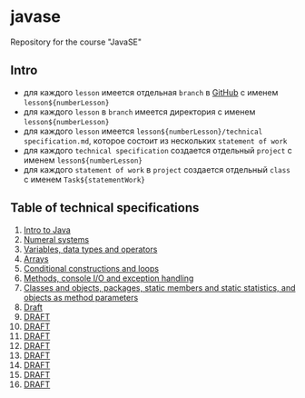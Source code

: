 # javase
Repository for the course "JavaSE"

## Intro
- для каждого `lesson` имеется отдельная `branch` в [GitHub](https://github.com/rakavets/javaee) c именем `lesson${numberLesson}` 
- для каждого `lesson` в `branch` имеется директория c именем `lesson${numberLesson}`
- для каждого `lesson` имеется `lesson${numberLesson}/technical specification.md`, которое состоит из нескольких `statement of work`
- для каждого `technical specification` создается отдельный `project` с именем `lesson${numberLesson}`
- для каждого `statement of work` в `project` создается отдельный `class` с именем `Task${statementWork}`

## Table of technical specifications
1. [Intro to Java](https://github.com/rakavets/javase/tree/lesson1/technical-specification.md)
1. [Numeral systems](https://github.com/rakavets/javase/tree/lesson2/technical-specification.md)
1. [Variables, data types and operators](https://github.com/rakavets/javase/tree/lesson3/technical-specification.md)
1. [Arrays](https://github.com/rakavets/javase/tree/lesson4/technical-specification.md)
1. [Conditional constructions and loops](https://github.com/rakavets/javase/tree/lesson5/technical-specification.md)
1. [Methods, console I/O and exception handling](https://github.com/rakavets/javase/tree/lesson6/technical-specification.md)
1. [Classes and objects, packages, static members and static statistics, and objects as method parameters](https://github.com/rakavets/javase/tree/lesson7/technical-specification.md)
1. [Draft](https://github.com/rakavets/javase/tree/lesson8/technical-specification.md)
1. [DRAFT](https://github.com/rakavets/javase/tree/lesson9/technical-specification.md)
1. [DRAFT](https://github.com/rakavets/javase/tree/lesson10/technical-specification.md)
1. [DRAFT](https://github.com/rakavets/javase/tree/lesson11/technical-specification.md)
1. [DRAFT](https://github.com/rakavets/javase/tree/lesson12/technical-specification.md)
1. [DRAFT](https://github.com/rakavets/javase/tree/lesson13/technical-specification.md)
1. [DRAFT](https://github.com/rakavets/javase/tree/lesson14/technical-specification.md)
1. [DRAFT](https://github.com/rakavets/javase/tree/lesson15/technical-specification.md)
1. [DRAFT](https://github.com/rakavets/javase/tree/lesson16/technical-specification.md)

